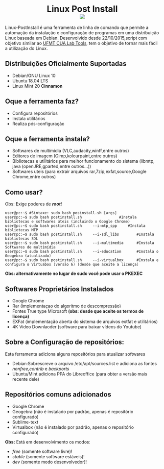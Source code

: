 <h1 align="center">
	Linux Post Install<br/>
	<a href="https://github.com/DanielOliveiraSouza/Linux-PostInstall/archive/v0.2.1.zip"><img src="https://img.shields.io/badge/Release-v0.2.1-green">
	</a>
</h1>

<p>
	Linux-PostInstall é uma ferramenta de linha de comando que permite a automação da instalação e configuração de programas em uma distribuição Linux baseada em Debian.
	Desenvolvido desde 22/10/2015,script com objetivo similar ao <a href="https://github.com/DanielOliveiraSouza/ufmt-cua-lab-tools"> UFMT CUA Lab Tools</a>, tem o  objetivo de tornar mais fácil a utilização do Linux.
</p>

Distribuições  Oficialmente Suportadas
----

<ul>
	<li>Debian/GNU Linux 10</li>
	<li>Ubuntu 18.04 LTS</li>
	<li>Linux Mint 20 <strong>Cinnamon</strong></li>
</ul>		

Oque a ferramenta faz?
---

<ul>
	<li>Configura repositórios</li>
	<li>Instala utilitários</li>
	<li>Realiza pós-configuração</li>
</ul> 

Oque a ferramenta instala?
---
<ul>
	<li>Softwares de multímidia (VLC,audacity,winff,entre outros)</li>
	<li>Editores de imagem (Gimp,kolourpaint,entre outros)</li>
	<li>Bibliotecas e utilitários para melhor funcionamento do sistema (libmtp, java (openJRE,gparted,entre outros...))</li>
	<li>Softwares  uteis (para extrair arquivos rar,7zip,exfat,source,Google Chrome,entre outros)</li>
</ul>


Como usar?
---
Obs: Exige poderes de ***root***!
```console
user@pc:~$ #Sintaxe: sudo bash posinstall.sh [args]
user@pc:~$ sudo bash postinstall.sh 				#Instala bibliotecas e softwares úteis (incluindo o Google Chrome)
user@pc:~$ sudo bash postinstall.sh 	--i-mtp_spp		#Instala bibliotecas MTP
user@pc:~$ sudo bash postinstall.sh 	--i-sdl_libs		#Instala bibliotecas SDL
user@pc:~$ sudo bash postinstall.sh 	--i-multimedia		#Instala Softwares de multimídia
user@pc:~$ sudo bash postinstall.sh 	--i-education		#Instala o Geogebra (atualizado)
user@pc:~$ sudo bash postinstall.sh 	--i-virtualbox		#Instala e configura o Virtuabox (versão 6) (desde que aceite a licença)
```
<p>
	</pre>
	<strong>Obs: alternativamente no lugar de sudo você pode usar o PKEXEC</strong>
</p>

Softwares Proprietários Instalados
---
<ul>
	<li>Google Chrome</li>
	<li>Rar (implementaçao do algoritmo de descompressão)</li>
	<li>Fontes True type Microsoft <strong> (obs: desde que aceite os termos de licença)</strong></li>
	<li>EXFat (implementação aberta do sistema de arquivos extfat e utilitários)
	<li>4K Video Downlaoder (software para baixar vídeos do Youtube)</li>
</ul>

	

Sobre a Configuração de repositórios:
---
Esta ferramenta adiciona alguns repositórios para atualizar softwares
<ul>
	<li>Debian:Sobrescreve o arquivo /etc/apt/sources.list e adiciona as fontes <em>nonfree</em>,<em>contrib</em> e <em>backports</em></li>
	<li>Ubuntu/Mint  adiciona  PPA do Libreoffice (para obter a versão mais recente dele)
</ul>

Repositórios comuns adicionados
---
<ul>
	<li>Google Chrome</li>
	<li>Geogebra (não é instalado por padrão, apenas é repositório configurado)</li>
	<li>Sublime-text</li>
	<li>Virtualbox (não é instalado por padrão, apenas o repositório configurado)</li>
</ul>

<p>
<strong>Obs:</strong>  Está em desenvolvimento os modos:
<ul>
	<li><em>free</em>  (somente software livre)!</li>
	<li><em>stable</em> (somente software estáveis)!</li>
	<li><em>dev</em> (somente modo desenvolvedor)! </li>
</ul>
</p>
